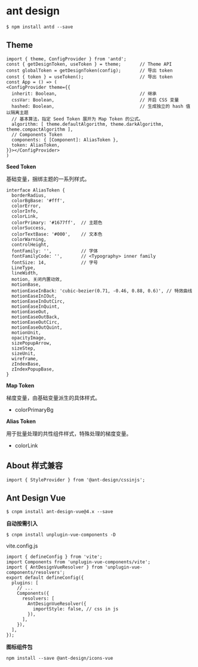 # ant design

    $ npm install antd --save

## Theme

```tsx
import { theme, ConfigProvider } from 'antd';
const { getDesignToken, useToken } = theme;       // Theme API
const globalToken = getDesignToken(config);       // 导出 token
const { token } = useToken();                     // 导出 token
const App = () => (
<ConfigProvider theme={{
  inherit: Boolean,                               // 继承
  cssVar: Boolean,                                // 开启 CSS 变量
  hashed: Boolean,                                // 生成独立的 hash 值以隔离主题
  // 基本算法，指定 Seed Token 展开为 Map Token 的公式。
  algorithm: [ theme.defaultAlgorithm, theme.darkAlgorithm, theme.compactAlgorithm ],
  // Components Token
  components: { [Component]: AliasToken },
  token: AliasToken,
}}></ConfigProvider>
)
```

**Seed Token**

基础变量，捆绑主题的一系列样式。

```tsx
interface AliasToken {
  borderRadius,
  colorBgBase: '#fff',
  colorError,
  colorInfo,
  colorLink,
  colorPrimary: '#1677ff',  // 主题色
  colorSuccess,
  colorTextBase: '#000',    // 文本色
  colorWarning,
  controlHeight,
  fontFamily: '',           // 字体 
  fontFamilyCode: '',       // <Typography> inner family
  fontSize: 14,             // 字号
  LineType,
  lineWidth,
  motion, 关闭内置动效,
  motionBase,
  motionEaseInBack: 'cubic-bezier(0.71, -0.46, 0.88, 0.6)', // 特效曲线
  motionEaseInIOut,
  motionEaseInOutCirc,
  motionEaseInQuint,
  motionEaseOut,
  motionEaseOutBack,
  motionEaseOutCirc,
  motionEaseOutQuint,
  motionUnit,
  opacityImage,
  sizePopupArrow,
  sizeStep,
  sizeUnit,
  wireframe,
  zIndexBase,
  zIndexPopupBase,
}
```

**Map Token**

梯度变量，由基础变量派生的具体样式。

- colorPrimaryBg

**Alias Token**

用于批量处理的共性组件样式，特殊处理的梯度变量。

- colorLink

## About 样式兼容

    import { StyleProvider } from '@ant-design/cssinjs';


## Ant Design Vue

    $ cnpm install ant-design-vue@4.x --save

**自动按需引入**

    $ cnpm install unplugin-vue-components -D

vite.config.js

```
import { defineConfig } from 'vite';
import Components from 'unplugin-vue-components/vite';
import { AntDesignVueResolver } from 'unplugin-vue-components/resolvers';
export default defineConfig({
  plugins: [
    // ...
    Components({
      resolvers: [
        AntDesignVueResolver({
          importStyle: false, // css in js
        }),
      ],
    }),
  ],
});    
```
**图标组件包**

    npm install --save @ant-design/icons-vue    